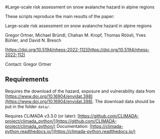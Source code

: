 #Large-scale risk assessment on snow avalanche hazard in alpine regions 

These scripts reproduce the main results of the paper:

Large-scale risk assessment on snow avalanche hazard in alpine regions

Gregor Ortner, Michael Bründl, Chahan M. Kropf, Thomas Röösli, Yves Bühler, and David N. Bresch 

[https://doi.org/10.5194/nhess-2022-112](https://doi.org/10.5194/nhess-2022-112)

Contact: Gregor Ortner

## Requirements

Requires the download of the hazard, exposure and vulnerability data from [https://www.doi.org/10.16904/envidat.398](https://www.doi.org/10.16904/envidat.398). The download data should be put in the folder `data/`.

Requires CLIMADA v3.3.0 (or later): [https://github.com/CLIMADA-project/climada_python/](https://github.com/CLIMADA-project/climada_python/)
Documentation: [https://climada-python.readthedocs.io/](https://climada-python.readthedocs.io/)
